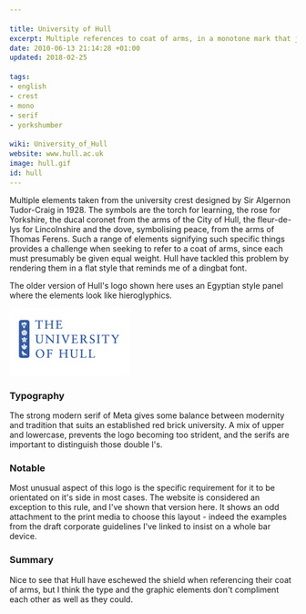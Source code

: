 ```yaml
---

title: University of Hull
excerpt: Multiple references to coat of arms, in a monotone mark that jars slightly.
date: 2010-06-13 21:14:28 +01:00
updated: 2018-02-25

tags:
- english
- crest
- mono
- serif
- yorkshumber

wiki: University_of_Hull
website: www.hull.ac.uk
image: hull.gif
id: hull
---
```


Multiple elements taken from the university crest designed by Sir Algernon Tudor-Craig in 1928. The symbols are the torch for learning, the rose for Yorkshire, the ducal coronet from the arms of the City of Hull, the fleur-de-lys for Lincolnshire and the dove, symbolising peace, from the arms of Thomas Ferens. Such a range of elements signifying such specific things provides a challenge when seeking to refer to a coat of arms, since each must presumably be given equal weight. Hull have tackled this problem by rendering them in a flat style that reminds me of a dingbat font.

The older version of Hull's logo shown here uses an Egyptian style panel where the elements look like hieroglyphics.

![Old Logo](/images/logospotter/hull-old.gif)

### Typography

The strong modern serif of Meta gives some balance between modernity and tradition that suits an established red brick university. A mix of upper and lowercase, prevents the logo becoming too strident, and the serifs are important to distinguish those double l's.  

### Notable

Most unusual aspect of this logo is the specific requirement for it to be orientated on it's side in most cases. The website is considered an exception to this rule, and I've shown that version here. It shows an odd attachment to the print media to choose this layout - indeed the examples from the draft corporate guidelines I've linked to insist on a whole bar device.

### Summary

Nice to see that Hull have eschewed the shield when referencing their coat of arms, but I think the type and the graphic elements don't compliment each other as well as they could.
